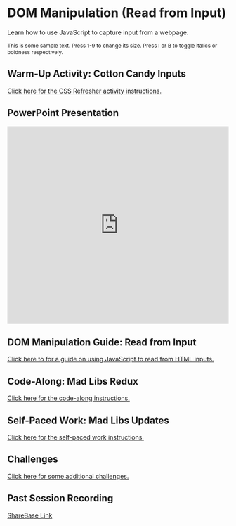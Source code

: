 # DOM Manipulation (Read from Input)
Learn how to use JavaScript to capture input from a webpage.

<style>
        .text {
            font-size: 12px;
        }
    </style>

<div class="text" id="text">
        This is some sample text. Press 1-9 to change its size. Press I or B to toggle italics or boldness respectively. 
    </div>
<script>
    let bold = false;
    let italics = false;
document.addEventListener('keydown', function(event) {
    if (event.key >= '1' && event.key <= '9') {
        const textSize = (event.key * 2)+10; 
        const textElement = document.getElementById('text');
        textElement.style.fontSize = textSize + 'px';
    }
if (event.key == 'b') {
        let fontweight;
        if (bold) {
            bold = false;
            fontweight = normal;
        }
        else {
             bold = true;
             fontweight = bold;
        }
        const textElement = document.getElementById('text');
        textElement.style.fontWeight = fontweight;
    }
    if (event.key == 'i') {
        let fontstyle;
        if (italics) {
            italics = false;
            fontstyle = normal;
        }
        else {
             italics = true;
             fontstyle = italic;
        }
        const textElement = document.getElementById('text');
        textElement.style.fontStyle = fontstyle;
    }
});

</script>

## Warm-Up Activity: Cotton Candy Inputs
[Click here for the CSS Refresher activity instructions.](WarmUp.md)

## PowerPoint Presentation
<iframe src='https://view.officeapps.live.com/op/embed.aspx?src=https://hylandtechclub.com/web-102/DomManipulation/DomManipulationIntro.pptx' width='100%' height='450px' frameborder='0'></iframe>

## DOM Manipulation Guide: Read from Input
[Click here to for a guide on using JavaScript to read from HTML inputs.](DomManipulationReadFromInput.md)

## Code-Along: Mad Libs Redux
[Click here for the code-along instructions.](MadLibsCodeAlong.md)

## Self-Paced Work: Mad Libs Updates
[Click here for the self-paced work instructions.](SelfPacedWork.md)

## Challenges
[Click here for some additional challenges.](Challenges.md)

## Past Session Recording
[ShareBase Link](https://app.sharebase.com/#/document/10192850/share/3-eH--eEKVFvNS1Cj4LyCuzqJ1d3LM)

